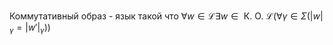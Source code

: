 Коммутативный образ - язык такой что $\forall w \in \mathcal{L} \exists w \in \text{ К. О. } \mathcal{L} (\forall \gamma \in \Sigma (|w|_{\gamma} = |w'|_{\gamma}))$
